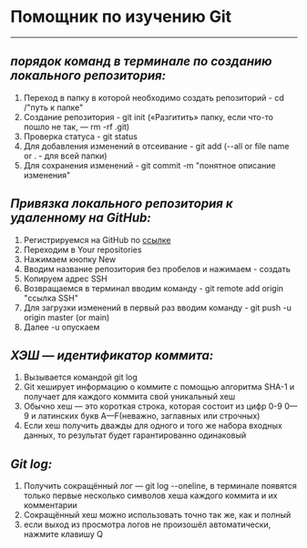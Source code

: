 # **Помощник по изучению Git**

---

## *порядок команд в терминале по созданию локального репозитория:*

1. Переход в папку в которой необходимо создать репозиторий - cd /"путь к папке"
2. Создание репозитория - git init («Разгитить» папку, если что-то пошло не так, — rm -rf .git)
3. Проверка статуса - git status
4. Для добавления изменений в отсеивание - git add (--all or file name or . - для всей папки)
5. Для сохранения изменений - git commit -m "понятное описание изменения"

## *Привязка локального репозитория к удаленному на GitHub:*

1. Регистрируемся на GitHub по [ссылке](https://github.com "GitHub home") 
2. Переходим в Your repositories
3. Нажимаем кнопку New 
4. Вводим название репозитория без пробелов и нажимаем - создать
5. Копируем адрес SSH
6. Возвращаемся в терминал вводим команду - git remote add origin "ссылка SSH"
7. Для загрузки изменений в первый раз вводим команду - git push -u origin master (or main)
8. Далее -u опускаем

## *ХЭШ — идентификатор коммита:*

1. Вызывается командой git log
2. Git хеширует информацию о коммите с помощью алгоритма SHA-1 и получает для каждого коммита свой уникальный хеш
3. Обычно хеш — это короткая строка, которая состоит из цифр 0-9
0—9 и латинских букв A—F(неважно, заглавных или строчных)
4. Eсли хеш получить дважды для одного и того же набора входных данных, то результат будет гарантированно одинаковый

## *Git log:*

1. Получить сокращённый лог — git log --oneline, в терминале появятся только первые несколько символов хеша каждого коммита и их комментарии
2. Сокращённый хеш можно использовать точно так же, как и полный
3. если выход из просмотра логов не произошёл автоматически, нажмите клавишу Q

